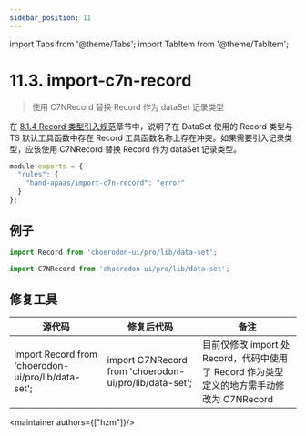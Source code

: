 ```yaml
---
sidebar_position: 11
---
```


import Tabs from '@theme/Tabs';
import TabItem from '@theme/TabItem';

# 11.3. import-c7n-record

> 使用 C7NRecord 替换 Record 作为 dataSet 记录类型

在 [8.1.4 Record 类型引入规范](/docs/c7n/8.1.DataSet#814-record-类型引入规范)章节中，说明了在 DataSet 使用的 Record 类型与TS 默认工具函数中存在 Record 工具函数名称上存在冲突。如果需要引入记录类型，应该使用 C7NRecord 替换 Record 作为 dataSet 记录类型。

```js
module.exports = {
  "rules": {
    "hand-apaas/import-c7n-record": "error"
  }
};
```

## 例子

<Tabs groupId="example">
<TabItem value="error" label="❌错误">

```ts
import Record from 'choerodon-ui/pro/lib/data-set';
```
</TabItem>

<TabItem value="right" label="✅正确">

```ts
import C7NRecord from 'choerodon-ui/pro/lib/data-set';
```
</TabItem>
</Tabs>

## 修复工具

| 源代码                                                 | 修复后代码                                                  | 备注                                                            |
|-----------------------------------------------------|--------------------------------------------------------|---------------------------------------------------------------|
| import Record from 'choerodon-ui/pro/lib/data-set'; | import C7NRecord from 'choerodon-ui/pro/lib/data-set'; | 目前仅修改 import 处 Record，代码中使用了 Record 作为类型定义的地方需手动修改为 C7NRecord |


<maintainer authors={["hzm"]}/>

<comment/>
